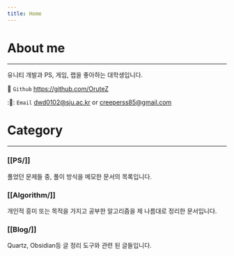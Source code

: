 ```yaml
---
title: Home
---
```

# About me
---
유니티 개발과 PS, 게임, 랩을 좋아하는 대학생입니다.

:pushpin: `Github` https://github.com/OruteZ

::pushpin:: `Email` dwd0102@sju.ac.kr or creeperss85@gmail.com

# Category
---
### [[PS/]]
풀었던 문제들 중, 풀이 방식을 메모한 문서의 목록입니다.

### [[Algorithm/]]
개인적 흥미 또는 목적을 가지고 공부한 알고리즘을 제 나름대로 정리한 문서입니다.

### [[Blog/]]
Quartz, Obsidian등 글 정리 도구와 관련 된 글들입니다.

